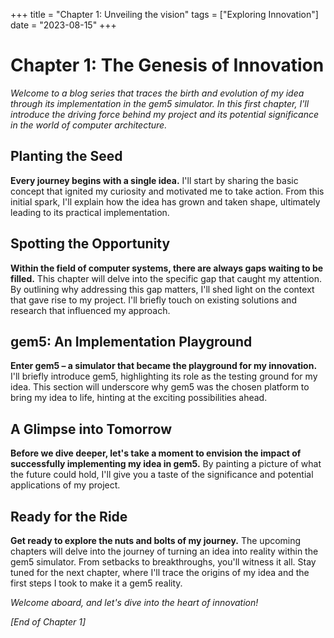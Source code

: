 +++
title = "Chapter 1: Unveiling the vision"
tags = ["Exploring Innovation"]
date = "2023-08-15"
+++
# Chapter 1: The Genesis of Innovation

*Welcome to a blog series that traces the birth and evolution of my idea through its implementation in the gem5 simulator. In this first chapter, I'll introduce the driving force behind my project and its potential significance in the world of computer architecture.*

## Planting the Seed

**Every journey begins with a single idea.** I'll start by sharing the basic concept that ignited my curiosity and motivated me to take action. From this initial spark, I'll explain how the idea has grown and taken shape, ultimately leading to its practical implementation.

## Spotting the Opportunity

**Within the field of computer systems, there are always gaps waiting to be filled.** This chapter will delve into the specific gap that caught my attention. By outlining why addressing this gap matters, I'll shed light on the context that gave rise to my project. I'll briefly touch on existing solutions and research that influenced my approach.

## gem5: An Implementation Playground

**Enter gem5 – a simulator that became the playground for my innovation.** I'll briefly introduce gem5, highlighting its role as the testing ground for my idea. This section will underscore why gem5 was the chosen platform to bring my idea to life, hinting at the exciting possibilities ahead.

## A Glimpse into Tomorrow

**Before we dive deeper, let's take a moment to envision the impact of successfully implementing my idea in gem5.** By painting a picture of what the future could hold, I'll give you a taste of the significance and potential applications of my project.

## Ready for the Ride

**Get ready to explore the nuts and bolts of my journey.** The upcoming chapters will delve into the journey of turning an idea into reality within the gem5 simulator. From setbacks to breakthroughs, you'll witness it all. Stay tuned for the next chapter, where I'll trace the origins of my idea and the first steps I took to make it a gem5 reality.

*Welcome aboard, and let's dive into the heart of innovation!*

*[End of Chapter 1]*
